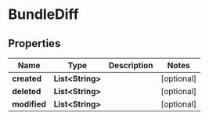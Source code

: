 

# BundleDiff


## Properties

| Name | Type | Description | Notes |
|------------ | ------------- | ------------- | -------------|
|**created** | **List&lt;String&gt;** |  |  [optional] |
|**deleted** | **List&lt;String&gt;** |  |  [optional] |
|**modified** | **List&lt;String&gt;** |  |  [optional] |



